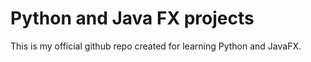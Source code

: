 # Python and Java FX projects
This is my official github repo created for learning Python and JavaFX.
